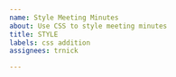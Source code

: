 ```yaml
---
name: Style Meeting Minutes
about: Use CSS to style meeting minutes
title: STYLE
labels: css addition
assignees: trnick

---
```



